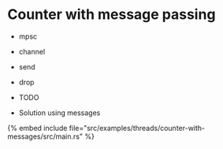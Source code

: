 # Counter with message passing

* mpsc
* channel
* send
* drop
* TODO

* Solution using messages

{% embed include file="src/examples/threads/counter-with-messages/src/main.rs" %}



